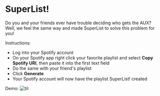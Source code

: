 # SuperList!

Do you and your friends ever have trouble deciding who gets the AUX? 
Well, we feel the same way and made SuperList to solve this problem for you!

Instructions:
  - Log into your Spotify account
  - On your Spotify app right click your favorite playlist and select **Copy Spotify URI**, then paste it into the first text field
  - Do the same with your friend's playlist 
  - Click **Generate**
  - Your Spotify account will now have the playlist SuperList! created 

Demo:
![til](./img/demo.gif)
